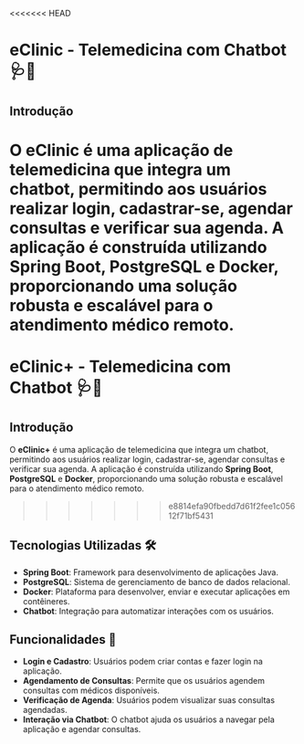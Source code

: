 <<<<<<< HEAD
# eClinic - Telemedicina com Chatbot 🩺🤖

## Introdução
O **eClinic** é uma aplicação de telemedicina que integra um chatbot, permitindo aos usuários realizar login, cadastrar-se, agendar consultas e verificar sua agenda. A aplicação é construída utilizando **Spring Boot**, **PostgreSQL** e **Docker**, proporcionando uma solução robusta e escalável para o atendimento médico remoto.
=======
# eClinic+ - Telemedicina com Chatbot 🩺🤖

## Introdução
O **eClinic+** é uma aplicação de telemedicina que integra um chatbot, permitindo aos usuários realizar login, cadastrar-se, agendar consultas e verificar sua agenda. A aplicação é construída utilizando **Spring Boot**, **PostgreSQL** e **Docker**, proporcionando uma solução robusta e escalável para o atendimento médico remoto.
>>>>>>> e8814efa90fbedd7d61f2fee1c05612f71bf5431

## Tecnologias Utilizadas 🛠️
- **Spring Boot**: Framework para desenvolvimento de aplicações Java.
- **PostgreSQL**: Sistema de gerenciamento de banco de dados relacional.
- **Docker**: Plataforma para desenvolver, enviar e executar aplicações em contêineres.
- **Chatbot**: Integração para automatizar interações com os usuários.

## Funcionalidades 🌟
- **Login e Cadastro**: Usuários podem criar contas e fazer login na aplicação.
- **Agendamento de Consultas**: Permite que os usuários agendem consultas com médicos disponíveis.
- **Verificação de Agenda**: Usuários podem visualizar suas consultas agendadas.
- **Interação via Chatbot**: O chatbot ajuda os usuários a navegar pela aplicação e agendar consultas.
